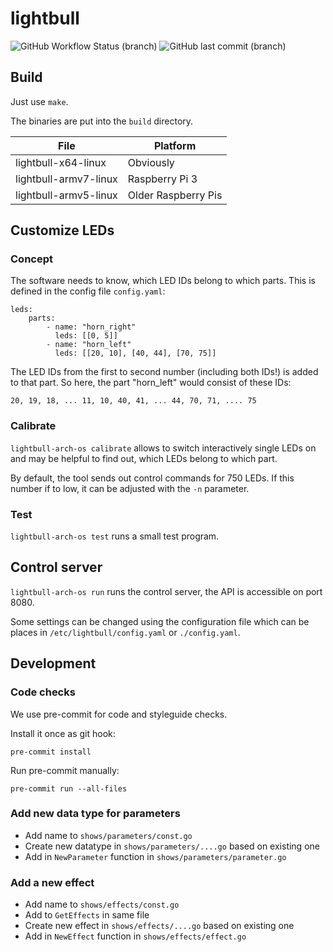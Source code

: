 # lightbull

![GitHub Workflow Status (branch)](https://img.shields.io/github/workflow/status/light-bull/lightbull/Build/main?style=plastic)
![GitHub last commit (branch)](https://img.shields.io/github/last-commit/light-bull/lightbull/main?style=plastic)


## Build

Just use `make`.

The binaries are put into the `build` directory.

| File                  | Platform              |
|-----------------------|-----------------------|
| lightbull-x64-linux   | Obviously             |
| lightbull-armv7-linux | Raspberry Pi 3        |
| lightbull-armv5-linux | Older Raspberry Pis   |

## Customize LEDs

### Concept

The software needs to know, which LED IDs belong to which parts. This is defined in the config file `config.yaml`:

    leds:
        parts:
            - name: "horn_right"
              leds: [[0, 5]]
            - name: "horn_left"
              leds: [[20, 10], [40, 44], [70, 75]]

The LED IDs from the first to second number (including both IDs!) is added to that part.
So here, the part "horn_left" would consist of these IDs:

    20, 19, 18, ... 11, 10, 40, 41, ... 44, 70, 71, .... 75

### Calibrate

`lightbull-arch-os calibrate` allows to switch interactively single LEDs on and may be helpful to find out,
which LEDs belong to which part.

By default, the tool sends out control commands for 750 LEDs. If this number if to low, it can be adjusted with
the `-n` parameter.

### Test

`lightbull-arch-os test` runs a small test program.

## Control server

`lightbull-arch-os run` runs the control server, the API is accessible on port 8080.

Some settings can be changed using the configuration file which can be places in `/etc/lightbull/config.yaml` or `./config.yaml`.

## Development

### Code checks

We use pre-commit for code and styleguide checks.

Install it once as git hook:

    pre-commit install

Run pre-commit manually:

    pre-commit run --all-files

### Add new data type for parameters

* Add name to `shows/parameters/const.go`
* Create new datatype in `shows/parameters/....go` based on existing one
* Add in `NewParameter` function in `shows/parameters/parameter.go`

### Add a new effect

* Add name to `shows/effects/const.go`
* Add to `GetEffects` in same file
* Create new effect in `shows/effects/....go` based on existing one
* Add in `NewEffect` function in `shows/effects/effect.go`

